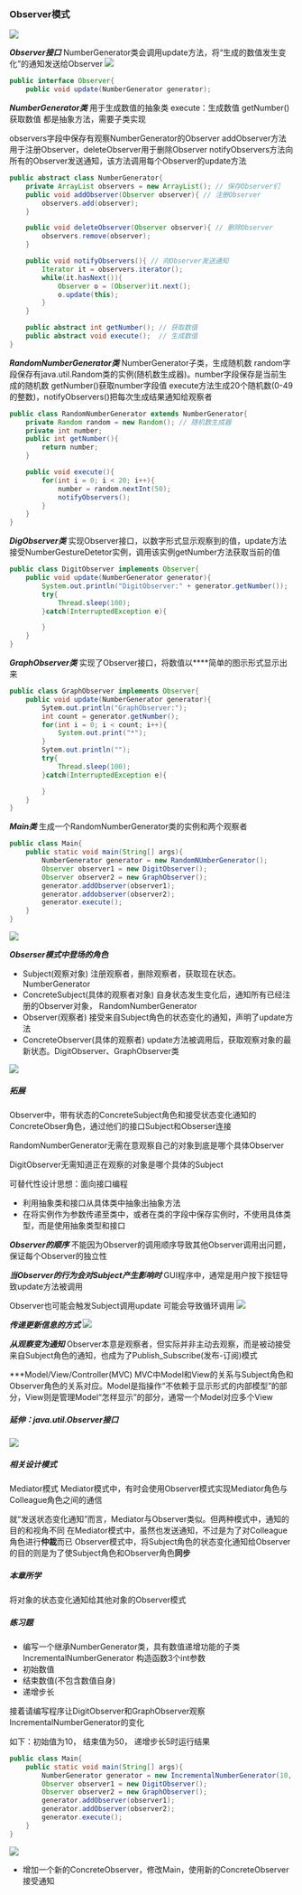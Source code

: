 ### Observer模式
<img src="p2.png">

***Observer接口***
NumberGenerator类会调用update方法，将“生成的数值发生变化”的通知发送给Observer
<img src="p3.png">

```java
public interface Observer{
    public void update(NumberGenerator generator); 
```

***NumberGenerator类***
用于生成数值的抽象类
execute：生成数值
getNumber()获取数值
都是抽象方法，需要子类实现

observers字段中保存有观察NumberGenerator的Observer
addObserver方法用于注册Observer，deleteObserver用于删除Observer
notifyObservers方法向所有的Observer发送通知，该方法调用每个Observer的update方法
```java
public abstract class NumberGenerator{
    private ArrayList observers = new ArrayList(); // 保存Observer们
    public void addObserver(Observer observer){ // 注册Observer
        observers.add(observer);
    }

    public void deleteObserver(Observer observer){ // 删除Observer
        observers.remove(observer);
    }

    public void notifyObservers(){ // 向Observer发送通知
        Iterator it = observers.iterator();
        while(it.hasNext()){
            Observer o = (Observer)it.next();
            o.update(this);
        }
    }

    public abstract int getNumber(); // 获取数值
    public abstract void execute();  // 生成数值
}
```

***RandomNumberGenerator类***
NumberGenerator子类，生成随机数
random字段保存有java.util.Random类的实例(随机数生成器)。number字段保存是当前生成的随机数
getNumber()获取number字段值
execute方法生成20个随机数(0-49的整数)，notifyObservers()把每次生成结果通知给观察者

```java
public class RandomNumberGenerator extends NumberGenerator{
    private Random random = new Random(); // 随机数生成器
    private int number;
    public int getNumber(){
        return number;
    }

    public void execute(){
        for(int i = 0; i < 20; i++){
            number = random.nextInt(50);
            notifyObservers();
        }
    }
}
```

***DigObserver类***
实现Observer接口，以数字形式显示观察到的值，update方法接受NumberGestureDetetor实例，调用该实例getNumber方法获取当前的值
```java
public class DigitObserver implements Observer{
    public void update(NumberGenerator generator){
        System.out.println("DigitObserver:" + generator.getNumber());
        try{
            Thread.sleep(100);
        }catch(InterruptedException e){

        }
    }
}
```

***GraphObserver类***
实现了Observer接口，将数值以****简单的图示形式显示出来

```java
public class GraphObserver implements Observer{
    public void update(NumberGenerator generator){
        Sytem.out.println("GraphObserver:");
        int count = generator.getNumber();
        for(int i = 0; i < count; i++){
            System.out.print("*");
        }
        Sytem.out.println("");
        try{
            Thread.sleep(100);
        }catch(InterruptedException e){

        }
    }
}
```

***Main类***
生成一个RandomNumberGenerator类的实例和两个观察者
```java
public class Main{
    public static void main(String[] args){
        NumberGenerator generator = new RandomNUmberGenerator();
        Observer observer1 = new DigitObserver();
        Observer observer2 = new GraphObserver();
        generator.addObserver(observer1);
        generator.addobserver(observer2);
        generator.execute();
    }
}
```

<img src="p4.png">

***Obserser模式中登场的角色***
+ Subject(观察对象)
注册观察者，删除观察者，获取现在状态。NumberGenerator
+ ConcreteSubject(具体的观察者对象)
自身状态发生变化后，通知所有已经注册的Observer对象， RandomNumberGenerator
+ Observer(观察者)
接受来自Subject角色的状态变化的通知，声明了update方法
+ ConcreteObserver(具体的观察者)
update方法被调用后，获取观察对象的最新状态。DigitObserver、GraphObserver类

<img src="p5.png">

##### 拓展
Observer中，带有状态的ConcreteSubject角色和接受状态变化通知的ConcreteObser角色，通过他们的接口Subject和Obserser连接

RandomNumberGenerator无需在意观察自己的对象到底是哪个具体Observer

DigitObserver无需知道正在观察的对象是哪个具体的Subject

可替代性设计思想：面向接口编程
+ 利用抽象类和接口从具体类中抽象出抽象方法
+ 在将实例作为参数传递至类中，或者在类的字段中保存实例时，不使用具体类型，而是使用抽象类型和接口


***Observer的顺序***
不能因为Observer的调用顺序导致其他Observer调用出问题，保证每个Observer的独立性

***当Observer的行为会对Subject产生影响时***
GUI程序中，通常是用户按下按钮导致update方法被调用

Observer也可能会触发Subject调用update
可能会导致循环调用
<img src="p6.png">

***传递更新信息的方式***
<img src="p7.png">

***从观察变为通知***
Observer本意是观察者，但实际并非主动去观察，而是被动接受来自Subject角色的通知，也成为了Publish_Subscribe(发布-订阅)模式

***Model/View/Controller(MVC)
MVC中Model和View的关系与Subject角色和Observer角色的关系对应。Model是指操作“不依赖于显示形式的内部模型”的部分，View则是管理Model“怎样显示”的部分，通常一个Model对应多个View

##### 延伸：java.util.Observer接口
<img src="p8.png">

##### 相关设计模式
Mediator模式
Mediator模式中，有时会使用Observer模式实现Mediator角色与Colleague角色之间的通信

就“发送状态变化通知”而言，Mediator与Observer类似。但两种模式中，通知的目的和视角不同
在Mediator模式中，虽然也发送通知，不过是为了对Colleague角色进行<strong>仲裁</strong>而已
Observer模式中，将Subject角色的状态变化通知给Observer的目的则是为了使Subject角色和Observer角色<strong>同步</strong>

##### 本章所学
将对象的状态变化通知给其他对象的Observer模式

##### 练习题

+ 编写一个继承NumberGenerator类，具有数值递增功能的子类IncrementalNumberGenerator
构造函数3个int参数
+ 初始数值
+ 结束数值(不包含数值自身)
+ 递增步长

接着请编写程序让DigitObserver和GraphObserver观察IncrementalNumberGenerator的变化

如下：初始值为10， 结束值为50， 递增步长5时运行结果
```java
public class Main{
    public static void main(String[] args){
        NumberGenerator generator = new IncrementalNumberGenerator(10, 50, 5);
        Observer observer1 = new DigitObserver();
        Observer observer2 = new GraphObserver();
        generator.addObserver(observer1);
        generator.addObserver(observer2);
        generator.execute();
    }
}
```

<img src="p9.png">

+ 增加一个新的ConcreteObserver，修改Main，使用新的ConcreteObserver接受通知